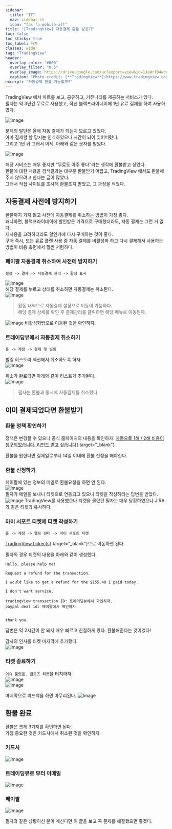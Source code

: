 ```yaml
---
sidebar:
  title: "IT"
  nav: sidebar-it
  icon: "fas fa-mobile-alt"
title: "[TradingView] 자동결제 환불 성공기"
toc: false
toc_sticky: true
toc_label: 목차
classes: wide
tag: "TradingView"
header:
  overlay_color: "#000"
  overlay_filter: "0.5"
  overlay_image: https://drive.google.com/uc?export=view&id=1JaHrf04wdyhqTVxNsnH470klH0z2-5UL
  caption: "Photo credit: [**TradingView**](https://www.tradingview.com/)"
excerpt: "자동결제 환불 가능할까?"
---
```

TradingView 에서 차트를 보고, 공유하고, 커뮤니티를 제공하는 서비스가 있다.  
필자는 약 3년간 무료로 사용했고, 작년 블랙프라이데이에 1년 유료 결제를 하여 사용하였다.  

![Image](https://drive.google.com/uc?export=view&id=1gLk_MjELcyeZ_xaoGFWZuJJEDAnlvBz0)

문제의 발단은 올해 자동 결제가 되는지 모르고 있었다.  
아마 결제할 할 당시는 인식하였으나 시간이 되어 잊어버렸다.  
그리고 1년 뒤 그래서 어제, 아래와 같은 문자를 받았다.  

![Image](https://drive.google.com/uc?export=view&id=1DH661-eSogEbZ67kd17HRrG9WC0wfEXp)

해당 서비스는 매우 좋지만 "무료도 아주 좋다"라는 생각에 환불받고 싶었다.  
환불에 대한 내용을 검색결과는 대부분 환불받기 어렵고, TradingView 에서도 환불해주지 않으려고 한다는 글이 많았다.  
그래서 직접 사이트를 조사해 환불조치 받았고, 그 과정을 적었다.

## 자동결제 사전에 방지하기
환불까지 가지 않고 사전에 자동결제를 취소하는 방법이 가장 좋다.  
왜냐하면, 블랙프라이데이에 할인받은 가격으로 구매했더라도, 자동 결제는 그런 거 없다.  
재사용을 고려하더라도 할인가에 다시 구매하는 것이 좋다.  
구매 즉시, 또는 유료 플랜 사용 중 자동 결제를 비활성화 하고 다시 결제해서 사용하는 방법이 비용 측면에서 훨씬 저렴하다.

### 페이팔 자동결제 취소하여 사전에 방지하기
```
설정 -> 결제 -> 자동결제 관리 -> 활성 표시
```
![Image](https://drive.google.com/uc?export=view&id=1Z01QzIdDHg7Ml6kE6xnZRal_GLPTx0k5)  
해당 결제를 누르고 상태를 취소하면 자동결제는 취소된다.  
![Image](https://drive.google.com/uc?export=view&id=1Gx4EVvLZ72-CKTPWgJXDOXsk5rb0rWGr)  

> 활동 내역으로 자동결제 설정으로 이동이 가능하다.<br/>해당 결제 상세를 확인 후 결제관리를 클릭하면 해당 메뉴로 이동된다.

![Image](https://drive.google.com/uc?export=view&id=1rKcOlX1A1cDbp8DlvK5wKVTrSiT_i_PA)
비활성화탭으로 이동된 것을 확인하자.

### 트레이딩뷰에서 자동결제 취소하기
```
홈 -> 계정 -> 결제 및 빌링
```
빌링 히스토리 섹션에서 취소하도록 하자.  
![Image](https://drive.google.com/uc?export=view&id=12BRsioEskI1vZDKobl_tsPv2i8pDDPfp)  

취소가 완료되면 아래와 같이 리스트가 추가된다.  
![Image](https://drive.google.com/uc?export=view&id=1YLyDiLP2gUhKalKO0pQtcbWvQwCb13sM)

> 필자는 환불과 동시에 자동결제를 취소했다.

## 이미 결제되었다면 환불받기
### 환불 정책 확인하기

정책은 변경될 수 있으니 공식 홈페이지의 내용을 확인하자. 
[<i class="fas fa-link"></i> 자동으로 1해 / 2해 비용이 청구되었습니다. 리펀드 받고 싶습니다](https://kr.tradingview.com/support/solutions/43000471716/){:target="_blank"}

환불을 원한다면 결제일로부터 14일 이내에 환불 신청을 해야한다.  

### 환불 신청하기
페이팔에 있는 정보의 메일로 환불요청을 하면 안 된다.  
![Image](https://drive.google.com/uc?export=view&id=1s_Evcs7MDHBEu-9ghoNJPmtjGuzDuyjq)  
필자가 메일을 보내니 티켓으로 연동되고 있으니 티켓을 작성하라는 답변을 받았다.
![Image](https://drive.google.com/uc?export=view&id=1DQ1WUZ4I7mo-zB3h2qClHWALUjTcT6Xv)
TradingView를 사용했으나 티켓을 몰랐던 필자는 매우 당황하였으나 JIRA와 같은 티켓과 유사하다.

### 마이 서포트 티켓에 티켓 작성하기
```
홈 -> 계정 -> 헬프 센터 -> 마이 서포트 티켓
```

[<i class="fas fa-link"></i> TradingView tickects](https://kr.tradingview.com/support/tickets/){:target="_blank"}으로 이동하면 된다.  

필자의 경우 티켓의 내용을 아래와 같이 생성했다.
```
Hello. please help me!

Request a refund for the transaction.

I would like to get a refund for the $155.40 I paid today.

I don't want service.

tradingView transaction ID: 트레이딩뷰에서 확인하자.
paypal deal id: 페이팔에서 확인하자.


thank you.
```

답변은 약 2시간이 안 돼서 매우 빠르고 친절하게 왔다.
환불해준다는 것이었다!

감사의 인사를 티켓 마지막에 추가했다.  
![Image](https://drive.google.com/uc?export=view&id=1asTx9VV4nlil5LgYllb-dENjft1I6NQ5)  

### 티켓 종료하기
 `이슈 풀렸음. 클로즈 티켓`을 터치하자.  
![Image](https://drive.google.com/uc?export=view&id=1JFBPiep_KWHuT4RTP3DwaMjWUVljQ7lT)  
![Image](https://drive.google.com/uc?export=view&id=18VmvtmBjDnmSJ_Bpl-cDwgvc_jJxGzRz)  

마지막으로 피드백을 하면 마무리된다.
![Image](https://drive.google.com/uc?export=view&id=1bQ527_Gdp_WhudhOrWGaNgV6AMMQoK75)

## 환불 완료
환불은 크게 3가지를 확인하면 된다.  
가장 중요한 것은 카드사에서 취소된 것을 확인하자.
### 카드사
![Image](https://drive.google.com/uc?export=view&id=1wlt0D1alMPm-WTZmmv8VNtussAZBfnf-)  

### 트레이딩뷰로 부터 이메일
![Image](https://drive.google.com/uc?export=view&id=1JaHrf04wdyhqTVxNsnH470klH0z2-5UL)  

### 페이팔
![Image](https://drive.google.com/uc?export=view&id=1KHOZEreCTaG9cpU-aGoarq_G2J2jF6uw)  

필자와 같은 상황이신 분이 계신다면 이 글을 보고 꼭 문제를 해결했으면 좋겠다.
